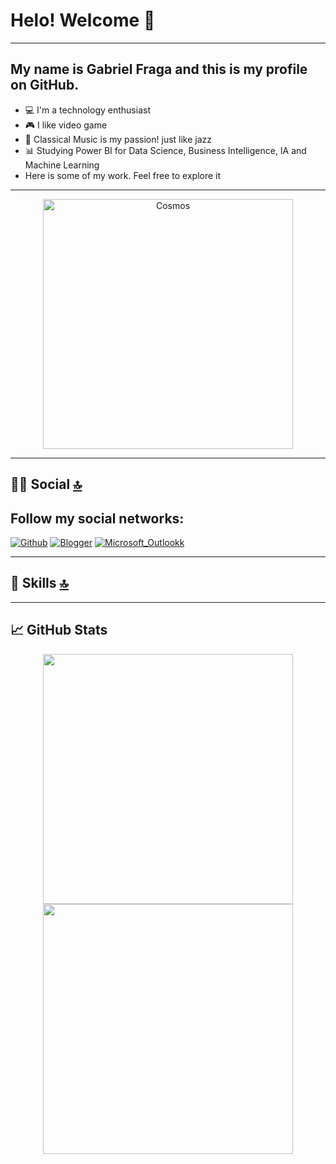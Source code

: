 # Helo! Welcome 👋

---

## My name is Gabriel Fraga and this is my profile on **GitHub.** 
- 💻 I'm a technology enthusiast
- 🎮 I like video game
- 🎻 Classical Music is my passion! just like jazz 
- 📊 Studying Power BI for Data Science, Business Intelligence, IA and Machine Learning
- Here is some of my work. Feel free to explore it

---

<p align="center">
  <img src=https://i.imgur.com/a88RHwS.png" height="400" width="400" alt="Cosmos"/>
</p>

---


## 👨👩 Social [🔝](#welcome-badges-4-readmemd-profile)

## Follow my social networks:

<!-- [![Linkedin Badge](https://img.shields.io/badge/LinkedIn-0077B5?style=for-the-badge&logo=linkedin&logoColor=white)]() -->
[![Github](https://img.shields.io/badge/GitHub-100000?style=for-the-badge&logo=github&logoColor=white)](https://github.com/GabrielFraga962)
[![Blogger](https://img.shields.io/badge/Blogger-FF5722?style=for-the-badge&logo=blogger&logoColor=white)](https://legacy90.blogspot.com/)
[![Microsoft_Outlookk](https://img.shields.io/badge/Microsoft_Outlook-0078D4?style=for-the-badge&logo=microsoft-outlook&logoColor=white)](gabrielsouzafraga@outlook.com)

---

## 🚀 Skills [🔝](#welcome-badges-4-readmemd-profile)
                                                                                 
<!--                                                                         

<img src="https://img.shields.io/badge/JavaScript-F7DF1E?style=for-the-badge&logo=javascript&logoColor=black" /> <img src="https://img.shields.io/badge/TypeScript-007ACC?style=for-the-badge&logo=typescript&logoColor=white" /> <img src="https://img.shields.io/badge/HTML5-E34F26?style=for-the-badge&logo=html5&logoColor=white" /> <img src="https://img.shields.io/badge/CSS-239120?&style=for-the-badge&logo=css3&logoColor=white" /> <img src="https://img.shields.io/badge/Java-ED8B00?style=for-the-badge&logo=java&logoColor=white" /> <img src="https://img.shields.io/badge/MySQL-00000F?style=for-the-badge&logo=mysql&logoColor=white" /> <img src="https://img.shields.io/badge/Node.js-43853D?style=for-the-badge&logo=node.js&logoColor=white" /> <img src="https://img.shields.io/badge/React-20232A?style=for-the-badge&logo=react&logoColor=61DAFB" /> <img src="https://img.shields.io/badge/Angular-DD0031?style=for-the-badge&logo=angular&logoColor=white" /> <img src="https://img.shields.io/badge/Spring-6DB33F?style=for-the-badge&logo=spring&logoColor=white" /> <img src="https://img.shields.io/badge/firebase-ffca28?style=for-the-badge&logo=firebase&logoColor=black" /> <img src="https://img.shields.io/badge/Git-F05032?style=for-the-badge&logo=git&logoColor=white" /> <img src="https://img.shields.io/badge/Postman-FF6C37?style=for-the-badge&logo=Postman&logoColor=white" /> <img src="https://img.shields.io/badge/React_Native-20232A?style=for-the-badge&logo=react&logoColor=61DAFB" /> <img src="https://img.shields.io/badge/GitHub-100000?style=for-the-badge&logo=github&logoColor=white" /> <img src="https://img.shields.io/badge/Python-3776AB?style=for-the-badge&logo=python&logoColor=white" /> <img src="https://img.shields.io/badge/Heroku-430098?style=for-the-badge&logo=heroku&logoColor=white" /> <img src="https://img.shields.io/badge/Amazon_AWS-232F3E?style=for-the-badge&logo=amazon-aws&logoColor=white" /> <img src="https://img.shields.io/badge/json-5E5C5C?style=for-the-badge&logo=json&logoColor=white" />  <img src="https://img.shields.io/badge/prisma-1B222D?style=for-the-badge&logo=prisma&logoColor=white" /> <img src="https://img.shields.io/badge/npm-CB3837?style=for-the-badge&logo=npm&logoColor=white"/> <img src="https://img.shields.io/badge/Yarn-2C8EBB?style=for-the-badge&logo=yarn&logoColor=white"/> <img src="https://img.shields.io/badge/Socket.io-010101?&style=for-the-badge&logo=Socket.io&logoColor=white"/> <img src="https://img.shields.io/badge/Elixir-4B275F?style=for-the-badge&logo=elixir&logoColor=white" /> <img src="https://img.shields.io/badge/Jupyter-F37626.svg?&style=for-the-badge&logo=Jupyter&logoColor=white" /> <img src="https://img.shields.io/badge/Markdown-000000?style=for-the-badge&logo=markdown&logoColor=white" /> <img src="https://img.shields.io/badge/Vite-B73BFE?style=for-the-badge&logo=vite&logoColor=FFD62E" /> <img src="https://img.shields.io/badge/Expo-1B1F23?style=for-the-badge&logo=expo&logoColor=FFFFFF" /> <img src="https://img.shields.io/badge/Material--UI-0081CB?style=for-the-badge&logo=material-ui&logoColor=white" /> <img src="https://img.shields.io/badge/Redux-593D88?style=for-the-badge&logo=redux&logoColor=white" /> <img src="https://img.shields.io/badge/Insomnia-5849be?style=for-the-badge&logo=Insomnia&logoColor=white"/> <img src="https://img.shields.io/badge/PowerBI-F2C811?style=for-the-badge&logo=Power%20BI&logoColor=black"/> <img src="https://img.shields.io/badge/Notion-000000?style=for-the-badge&logo=notion&logoColor=white" /> <img src="https://img.shields.io/badge/Figma-F24E1E?style=for-the-badge&logo=figma&logoColor=white" /> <img src="https://img.shields.io/badge/Adobe-Photoshop-31A8FF?style=for-the-badge&logo=Adobe-Photoshop&labelColor=0a446b&logoWidth=15" /> <img src="https://img.shields.io/badge/Adobe%20XD-470137?style=for-the-badge&logo=Adobe%20XD&logoColor=#FF61F6" />
<img src="https://img.shields.io/badge/Proto.io-161637?style=for-the-badge&logo=proto.io&logoColor=00e5ff" />

                                                                                                          -->

---


## &#x1f4c8; GitHub Stats
                                                                                                          
<p align="center">
<img align="center"  width="400px" src="https://github-readme-stats.vercel.app/api/top-langs/?username=GabrielFraga962&layout=compact&theme=blue-green" />

<br>

<img align="center" width="400px" src="https://github-readme-stats.vercel.app/api?username=GabrielFraga962&show_icons=true,css&layout=compact&theme=blue-green" />

<!-- <img width='400' src="https://github-readme-streak-stats.herokuapp.com/?user=GabrielFraga962" /></p>




<!--
**GabrielFraga962/GabrielFraga962** is a ✨ _special_ ✨ repository because its `README.md` (this file) appears on your GitHub profile.

Here are some ideas to get you started:

- 🔭 I’m currently working on ...
- 🌱 I’m currently learning ...
- 👯 I’m looking to collaborate on ...
- 🤔 I’m looking for help with ...
- 💬 Ask me about ...
- 📫 How to reach me: ...
- 😄 Pronouns: ...
- ⚡ Fun fact: ...
-->

